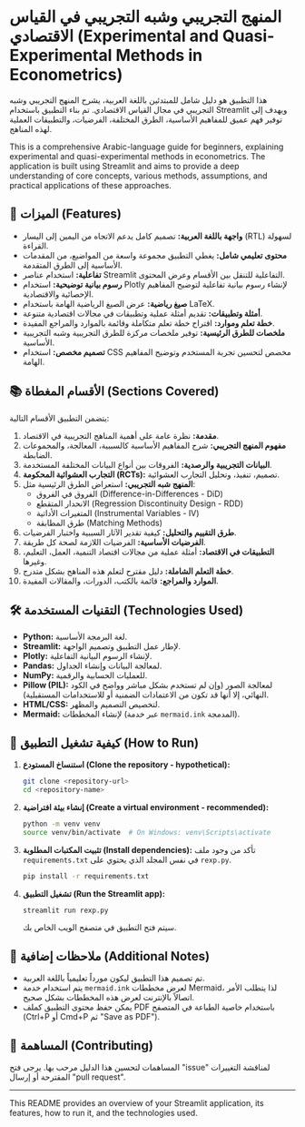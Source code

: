 # المنهج التجريبي وشبه التجريبي في القياس الاقتصادي (Experimental and Quasi-Experimental Methods in Econometrics)

هذا التطبيق هو دليل شامل للمبتدئين باللغة العربية، يشرح المنهج التجريبي وشبه التجريبي في مجال القياس الاقتصادي. تم بناء التطبيق باستخدام Streamlit ويهدف إلى توفير فهم عميق للمفاهيم الأساسية، الطرق المختلفة، الفرضيات، والتطبيقات العملية لهذه المناهج.

This is a comprehensive Arabic-language guide for beginners, explaining experimental and quasi-experimental methods in econometrics. The application is built using Streamlit and aims to provide a deep understanding of core concepts, various methods, assumptions, and practical applications of these approaches.

## 🌟 الميزات (Features)

*   **واجهة باللغة العربية:** تصميم كامل يدعم الاتجاه من اليمين إلى اليسار (RTL) لسهولة القراءة.
*   **محتوى تعليمي شامل:** يغطي التطبيق مجموعة واسعة من المواضيع، من المقدمات الأساسية إلى الطرق المتقدمة.
*   **تفاعلية:** استخدام عناصر Streamlit التفاعلية للتنقل بين الأقسام وعرض المحتوى.
*   **رسوم بيانية توضيحية:** استخدام Plotly لإنشاء رسوم بيانية تفاعلية لتوضيح المفاهيم الإحصائية والاقتصادية.
*   **صيغ رياضية:** عرض الصيغ الرياضية الهامة باستخدام LaTeX.
*   **أمثلة وتطبيقات:** تقديم أمثلة عملية وتطبيقات في مجالات اقتصادية متنوعة.
*   **خطة تعلم وموارد:** اقتراح خطة تعلم متكاملة وقائمة بالموارد والمراجع المفيدة.
*   **ملخصات للطرق الرئيسية:** توفير ملخصات مركزة للطرق التجريبية وشبه التجريبية الأساسية.
*   **تصميم مخصص:** استخدام CSS مخصص لتحسين تجربة المستخدم وتوضيح المفاهيم الهامة.

## 📚 الأقسام المغطاة (Sections Covered)

يتضمن التطبيق الأقسام التالية:

1.  **مقدمة:** نظرة عامة على أهمية المناهج التجريبية في الاقتصاد.
2.  **مفهوم المنهج التجريبي:** شرح المفاهيم الأساسية كالسببية، المعالجة، والمجموعات الضابطة.
3.  **البيانات التجريبية والرصدية:** الفروقات بين أنواع البيانات المختلفة المستخدمة.
4.  **التجارب العشوائية المحكومة (RCTs):** تصميم، تنفيذ، وتحليل التجارب العشوائية.
5.  **المنهج شبه التجريبي:** استعراض الطرق الرئيسية مثل:
    *   الفروق في الفروق (Difference-in-Differences - DiD)
    *   الانحدار المتقطع (Regression Discontinuity Design - RDD)
    *   المتغيرات الأداتية (Instrumental Variables - IV)
    *   طرق المطابقة (Matching Methods)
6.  **طرق التقييم والتحليل:** كيفية تقدير الآثار السببية واختبار الفرضيات.
7.  **الفرضيات الأساسية:** الفرضيات اللازمة لصحة كل طريقة.
8.  **التطبيقات في الاقتصاد:** أمثلة عملية من مجالات اقتصاد التنمية، العمل، التعليم، وغيرها.
9.  **خطة التعلم الشاملة:** دليل مقترح لتعلم هذه المناهج بشكل متدرج.
10. **الموارد والمراجع:** قائمة بالكتب، الدورات، والمقالات المفيدة.

## 🛠️ التقنيات المستخدمة (Technologies Used)

*   **Python:** لغة البرمجة الأساسية.
*   **Streamlit:** لإطار عمل التطبيق وتصميم الواجهة.
*   **Plotly:** لإنشاء الرسوم البيانية التفاعلية.
*   **Pandas:** لمعالجة البيانات وإنشاء الجداول.
*   **NumPy:** للعمليات الحسابية والرقمية.
*   **Pillow (PIL):** لمعالجة الصور (وإن لم تستخدم بشكل مباشر وواضح في الكود النهائي، إلا أنها قد تكون من الاعتمادات الضمنية أو للاستخدامات المستقبلية).
*   **HTML/CSS:** لتخصيص التصميم والمظهر.
*   **Mermaid:** لإنشاء المخططات (عبر خدمة `mermaid.ink` المدمجة).

## 🚀 كيفية تشغيل التطبيق (How to Run)

1.  **استنساخ المستودع (Clone the repository - hypothetical):**
    ```bash
    git clone <repository-url>
    cd <repository-name>
    ```

2.  **إنشاء بيئة افتراضية (Create a virtual environment - recommended):**
    ```bash
    python -m venv venv
    source venv/bin/activate  # On Windows: venv\Scripts\activate
    ```

3.  **تثبيت المكتبات المطلوبة (Install dependencies):**
    تأكد من وجود ملف `requirements.txt` في نفس المجلد الذي يحتوي على `rexp.py`.
    ```bash
    pip install -r requirements.txt
    ```

4.  **تشغيل التطبيق (Run the Streamlit app):**
    ```bash
    streamlit run rexp.py
    ```
    سيتم فتح التطبيق في متصفح الويب الخاص بك.

## 📝 ملاحظات إضافية (Additional Notes)

*   تم تصميم هذا التطبيق ليكون مورداً تعليمياً باللغة العربية.
*   يتم استخدام خدمة `mermaid.ink` لعرض مخططات Mermaid، لذا يتطلب الأمر اتصالاً بالإنترنت لعرض هذه المخططات بشكل صحيح.
*   يمكن حفظ محتوى التطبيق كملف PDF باستخدام خاصية الطباعة في المتصفح (Ctrl+P أو Cmd+P ثم "Save as PDF").

## 🤝 المساهمة (Contributing)

المساهمات لتحسين هذا الدليل مرحب بها. يرجى فتح "issue" لمناقشة التغييرات المقترحة أو إرسال "pull request".

---

This README provides an overview of your Streamlit application, its features, how to run it, and the technologies used.
